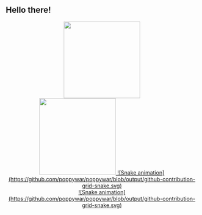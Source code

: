 ## Hello there!

<div align="center">
  <a href="https://github.com/poppywar">
  <img height="200em" src="https://github-readme-stats.vercel.app/api?username=poppywar&show_icons=true&theme=dracula&include_all_commits=true&count_private=true"/>

<div align="center">
  <a href="https://github.com/poppywar">
    <img height="200em" src="https://github-readme-stats.vercel.app/api/top-langs/?username=poppywar&show_icons=true&theme=dracula&include_all_commits=true"/>
![Snake animation](https://github.com/poppywar/poppywar/blob/output/github-contribution-grid-snake.svg)
</div>
  ![Snake animation](https://github.com/poppywar/poppywar/blob/output/github-contribution-grid-snake.svg)


